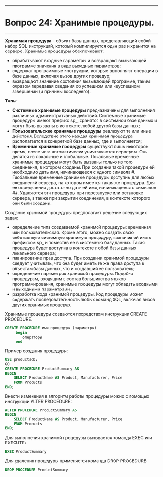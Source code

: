 ___
# Вопрос 24: Хранимые процедуры.
___

**Хранимая процедура** - объект базы данных, представляющий собой набор SQL-инструкций, который компилируется один раз и хранится на сервере.
Хранимые процедуры обеспечивают:
* обрабатывают входные параметры и возвращают вызывающей программе значения в виде выходных параметров;
* содержат программные инструкции, которые выполняют операции в базе данных, включая вызов других процедур;
* возвращают значение состояния вызывающей программе, таким образом передавая сведения об успешном или неуспешном завершении (и причины последнего).

**Типы:**
* **Системные хранимые процедуры** предназначены для выполнения различных административных действий. Системные хранимые процедуры имеют префикс sp_, хранятся в системной базе данных и могут быть вызваны в контексте любой другой базы данных; 
* **Пользовательские хранимые процедуры** реализуют те или иные действия. Вследствие этого каждая хранимая процедура располагается в конкретной базе данных, где и выполняется;
* **Временные хранимые процедуры** существуют лишь некоторое время, после чего автоматически уничтожаются сервером. Они делятся на локальные и глобальные. Локальные временные хранимые процедуры могут быть вызваны только из того соединения, в котором созданы. При создании такой процедуры ей необходимо дать имя, начинающееся с одного символа #. Глобальные временные хранимые процедуры доступны для любых соединений сервера, на котором имеется такая же процедура. Для ее определения достаточно дать ей имя, начинающееся с символов ##. Удаляются эти процедуры при перезапуске или остановке сервера, а также при закрытии соединения, в контексте которого они были созданы.

Создание хранимой процедуры предполагает решение следующих задач:
* определение типа создаваемой хранимой процедуры: временная или пользовательская. Кроме этого, можно создать свою собственную системную хранимую процедуру, назначив ей имя с префиксом sp_ и поместив ее в системную базу данных. Такая процедура будет доступна в контексте любой базы данных локального сервера;
* планирование прав доступа. При создании хранимой процедуры следует учитывать, что она будет иметь те же права доступа к объектам базы данных, что и создавший ее пользователь;
* определение параметров хранимой процедуры. Подобно процедурам, входящим в состав большинства языков программирования, хранимые процедуры могут обладать входными и выходными параметрами ;
* разработка кода хранимой процедуры. Код процедуры может содержать последовательность любых команд SQL, включая вызов других хранимых процедур.

Хранимые процедуры создаются посредством инструкции CREATE PROCEDURE.
```sql
CREATE PROCEDURE имя_процедуры (параметры)
     begin
        операторы
     end
```

Пример создания процедуры:
```sql
USE productsdb;
GO
CREATE PROCEDURE ProductSummary AS
BEGIN
    SELECT ProductName AS Product, Manufacturer, Price
    FROM Products
END;
```

Внести изменения в алгоритм работы процедуры можно с помощью инструкции ALTER PROCEDURE:
```sql
ALTER PROCEDURE ProductSummary AS
BEGIN
    SELECT ProductName AS Product, Manufacturer, Price
    FROM Products
END;
```

Для выполнения хранимой процедуры вызывается команда EXEC или EXECUTE:
```sql
EXEC ProductSummary
```

Для удаления процедуры применяется команда DROP PROCEDURE:
```sql
DROP PROCEDURE ProductSummary
```